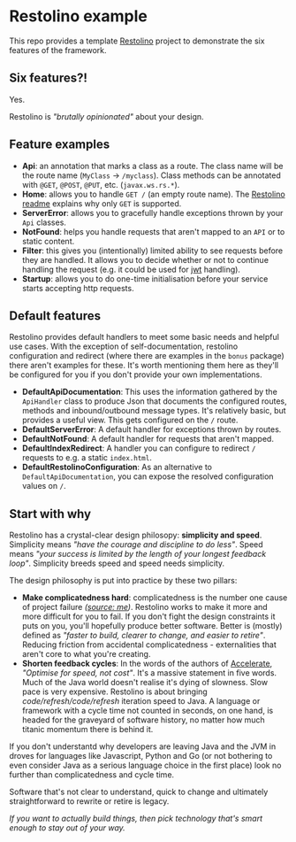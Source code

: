 # Restolino example

This repo provides a template [Restolino](https://github.com/davidcarboni/restolino) project to demonstrate the six features of the framework.

## Six features?!
Yes. 

Restolino is *"brutally opinionated"* about your design.

## Feature examples
  * **Api**: an annotation that marks a class as a route. The class name will be the route name (`MyClass` -> `/myclass`). Class methods can be annotated with `@GET`, `@POST`, `@PUT`, etc. (`javax.ws.rs.*`).
  * **Home**: allows you to handle `GET /` (an empty route name). The [Restolino readme](https://github.com/davidcarboni/restolino/blob/master/README.md) explains why only `GET` is supported.
  * **ServerError**: allows you to gracefully handle exceptions thrown by your `Api` classes.
  * **NotFound**: helps you handle requests that aren't mapped to an `API` or to static content.
  * **Filter**: this gives you (intentionally) limited ability to see requests before they are handled. It allows you to decide whether or not to continue handling the request (e.g. it could be used for [jwt](jwt.io) handling).
  * **Startup**: allows you to do one-time initialisation before your service starts accepting http requests.

## Default features

Restolino provides default handlers to meet some basic needs and helpful use cases. With the exception of self-documentation, restolino configuration and redirect (where there are examples in the `bonus` package) there aren't examples for these. It's worth mentioning them here as they'll be configured for you if you don't provide your own implementations. 
 * **DefaultApiDocumentation**: This uses the information gathered by the `ApiHandler` class to produce Json that documents the configured routes, methods and inbound/outbound message types. It's relatively basic, but provides a useful view. This gets configured on the `/` route.
 * **DefaultServerError**: A default handler for exceptions thrown by routes.
 * **DefaultNotFound**: A default handler for requests that aren't mapped.
 * **DefaultIndexRedirect**: A handler you can configure to redirect `/` requests to e.g. a static `index.html`.
 * **DefaultRestolinoConfiguration**: As an alternative to `DefaultApiDocumentation`, you can expose the resolved configuration values on `/`.

## Start with why
Restolino has a crystal-clear design philosopy: **simplicity and speed**. Simplicity means *"have the courage and discipline to do less"*. Speed means *"your success is limited by the length of your longest feedback loop"*. Simplicity breeds speed and speed needs simplicity.

The design philosophy is put into practice by these two pillars:
 * **Make complicatedness hard**: complicatedness is the number one cause of project failure *([source: me](https://carb.onl/complicated))*. Restolino works to make it more and more difficult for you to fail. If you don't fight the design constraints it puts on you, you'll hopefully produce better software. Better is (mostly) defined as *"faster to build, clearer to change, and easier to retire"*. Reducing friction from accidental complicatedness - externalities that aren't core to what you're creating.
 * **Shorten feedback cycles**: In the words of the authors of [Accelerate](https://www.amazon.co.uk/Accelerate-Software-Performing-Technology-Organizations/dp/1942788339/), *"Optimise for speed, not cost"*. It's a massive statement in five words. Much of the Java world doesn't realise it's dying of slowness. Slow pace is very expensive. Restolino is about bringing *code/refresh/code/refresh* iteration speed to Java. A language or framework with a cycle time not counted in seconds, on one hand, is headed for the graveyard of software history, no matter how much titanic momentum there is behind it.

If you don't understantd why developers are leaving Java and the JVM in droves for languages like Javascript, Python and Go (or not bothering to even consider Java as a serious language choice in the first place) look no further than complicatedness and cycle time.

Software that's not clear to understand, quick to change and ultimately straightforward to rewrite or retire is legacy.

*If you want to actually build things, then pick technology that's smart enough to stay out of your way.*
